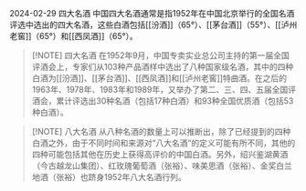 2024-02-29
四大名酒
中国四大名酒通常是指1952年在中国北京举行的全国名酒评选中选出的四大名酒，这些白酒包括[[汾酒]]（65°）、[[茅台酒]]（55°）、[[泸州老窖]]（65°）和[[西凤酒]]（65°）。

> [!NOTE] 四大名酒
> 在1952年9月，中国专卖实业总公司主持的第一届全国评酒会上，专家们从103种产品酒样中选出了八种国家级名酒，其中的四种白酒为[[汾酒]]、[[茅台酒]]、[[西凤酒]]和[[泸州老窖]]特曲酒。在之后的1963年、1978年、1983年和1989年，又举办了第二、三、四、五届全国评酒会，累计评选出30种名酒（包括17种白酒）和93种全国优质酒（包括53种白酒）。
> 


> [!NOTE] 八大名酒
>从八种名酒的数量上可以推断出，除了已经提到的四种白酒之外，由于不同时间和来源对“八大名酒”的定义可能有所不同，其他的四种可能包括其他在历史上获得高评价的中国白酒。另外，绍兴鉴湖黄酒（今古越龙山集团）、红玫瑰葡萄酒（张裕）、味美思酒（张裕）、金奖白兰地酒（张裕）也跻身1952年八大名酒行列。

